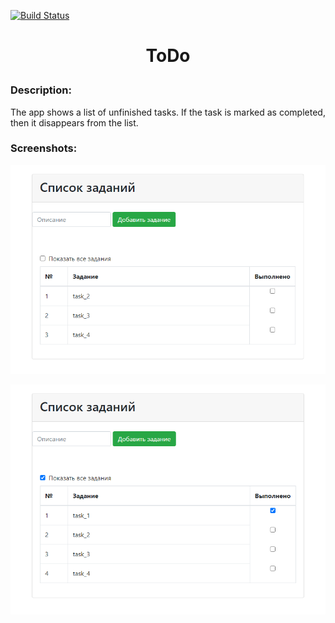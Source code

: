 [![Build Status](https://travis-ci.com/VadimShein/job4j_todo.svg?branch=main)](https://travis-ci.com/VadimShein/job4j_todo)


# <p align="center">ToDo</p>

### Description:
The app shows a list of unfinished tasks. If the task is marked as completed, then it disappears from the list.
### Screenshots:

![ScreenShot](./images/todo1.PNG)

![ScreenShot](./images/todo2.PNG)